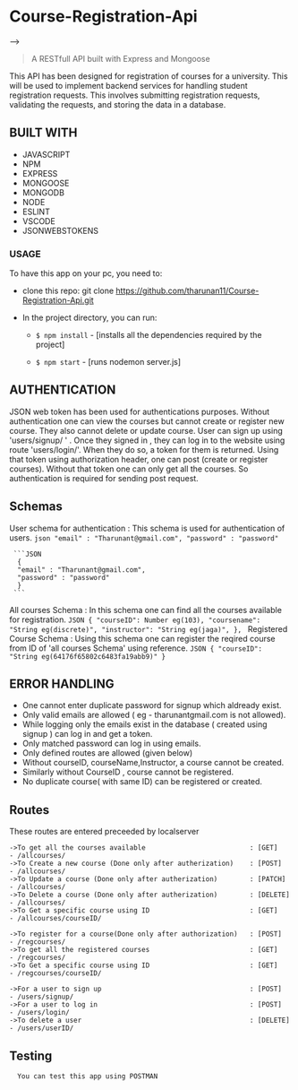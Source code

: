 # Course-Registration-Api
-->

>  A RESTfull API built with Express and Mongoose 


This API has been designed for registration of courses for a university. This will be used to implement backend services for handling 
student registration requests. This involves submitting registration requests, validating the requests, and storing the data 
in a database.

##  BUILT WITH

- JAVASCRIPT
- NPM
- EXPRESS
- MONGOOSE
- MONGODB
- NODE
- ESLINT
- VSCODE
- JSONWEBSTOKENS

### USAGE

To have this app on your pc, you need to:
*  clone this repo: git clone https://github.com/tharunan11/Course-Registration-Api.git

* In the project directory, you can run:

  - `$ npm install` - [installs all the dependencies required by the project]

  - `$ npm start` - [runs nodemon server.js]
 
## AUTHENTICATION

JSON web token has been used for authentications purposes. Without authentication one can view the courses but cannot create or register new course. 
They also cannot delete or update course. User can sign up using 'users/signup/ ' . Once they signed in , they can log in to the website using route 
'users/login/'. When they do so, a token for them is returned. Using that token using authorization header, one can post (create or register courses).
Without that token one can only get all the courses. So authentication is required for sending post request.

## Schemas
   User schema for authentication :
       This schema is used for authentication of users.
       ```json
      "email" : "Tharunant@gmail.com",
      "password" : "password"
      ```

     ```JSON
      {
      "email" : "Tharunant@gmail.com",
      "password" : "password"
      }
     ```
   All courses Schema :
       In this schema one can find all the courses available for registration. 
       ```JSON
      {
        "courseID": Number eg(103),
        "coursename": "String eg(discrete)",
        "instructor": "String eg(jaga)",
      },
      ```
   Registered Course Schema :
       Using this schema one can register the reqired course from ID of 'all courses Schema' using reference.
       ```JSON
      {
          "courseID": "String eg(64176f65802c6483fa19abb9)"
      }
      ```

## ERROR HANDLING
  * One cannot enter duplicate password for signup which aldready exist.
  * Only valid emails are allowed ( eg - tharunantgmail.com is not allowed).
  * While logging only the emails exist in the database ( created using signup ) can log in and get a token.
  * Only matched password can log in using emails.
  * Only defined routes are allowed (given below)
  * Without courseID, courseName,Instructor, a course cannot be created.
  * Similarly without CourseID , course cannot be registered.
  * No duplicate course( with same ID) can be registered or created.
  
## Routes
  These routes are entered preceeded by localserver
  
    ->To get all the courses available                          : [GET]    - /allcourses/
    ->To Create a new course (Done only after autherization)    : [POST]   - /allcourses/
    ->To Update a course (Done only after autherization)        : [PATCH]  - /allcourses/
    ->To Delete a course (Done only after autherization)        : [DELETE] - /allcourses/
    ->To Get a specific course using ID                         : [GET]    - /allcourses/courseID/

    ->To register for a course(Done only after authorization)   : [POST]   - /regcourses/
    ->To get all the registered courses                         : [GET]    - /regcourses/
    ->To Get a specific course using ID                         : [GET]    - /regcourses/courseID/
    
    ->For a user to sign up                                     : [POST]   - /users/signup/
    ->For a user to log in                                      : [POST]   - /users/login/
    ->To delete a user                                          : [DELETE] - /users/userID/
    
  
## Testing

      You can test this app using POSTMAN 
      
      

